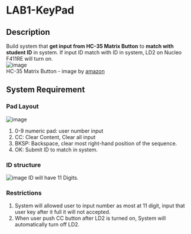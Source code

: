 # LAB1-KeyPad
## Description
Build system that **get input from HC-35 Matrix Button** to **match with student ID** in system.
If input ID match with ID in system, LD2 on Nucleo F411RE will turn on.    
![image](https://user-images.githubusercontent.com/122529018/216011376-a624a931-b4cf-4a7f-abbe-556557c80f82.png)    
HC-35 Matrix Button - image by [amazon](https://www.amazon.com/Liyafy-Buttons-Keyboard-Marquee-Independent/dp/B07TFFL1JX "HC-35")    
## System Requirement
### Pad Layout
![image](https://user-images.githubusercontent.com/122529018/216014040-b2c3454e-9604-4113-95d0-2306f9ed8494.png)
1. 0-9 numeric pad: user number input
2. CC: Clear Content, Clear all input
3. BKSP: Backspace, clear most right-hand position of the sequence.
4. OK: Submit ID to match in system.
### ID structure
![image](https://user-images.githubusercontent.com/122529018/216016541-eb8f7a68-ce0b-494a-b46e-6ccc0713e36f.png)
ID will have 11 Digits.
### Restrictions
1. System will allowed user to input number as most at 11 digit, input that user key after it full it will not accepted.
2. When user push CC button after LD2 is turned on, System will automatically turn off LD2.
